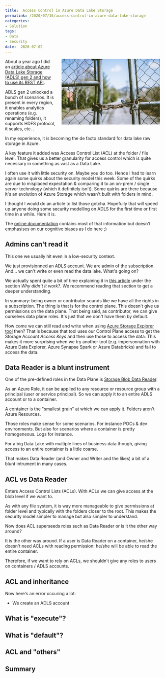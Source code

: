 ```yaml
---
title:  Access Control in Azure Data Lake Storage
permalink: /2020/07/16/access-control-in-azure-data-lake-storage
categories:
- Solution
tags:
- Data
- Security
date:  2020-07-02
---
```

<img style="float:right;padding-left:20px;" title="From pexels.com" src="/assets/posts/2020/3/access-control-in-azure-data-lake-storage/fence.jpg" />

About a year ago I did an [article about Azure Data Lake Storage (ADLS) gen 2 and how to use its REST API](https://vincentlauzon.com/2019/05/15/how-to-use-azure-data-lake-storage-rest-api/).

ADLS gen 2 unlocked a bunch of scenarios.  It is present in every region, it enables analytics operations (e.g. renaming folders), it supports HDFS protocol, it scales, etc.  .

In my experience, it is becoming the de facto standard for data lake raw storage in Azure.

A key feature it added was Access Control List (ACL) at the folder / file level.  That gives us a better granularity for access control which is quite necessary in something as vast as a Data Lake.

I often use it with little security on.  Maybe you do too.  Hence I had to learn again some quirks about the security model this week.  Some of the quirks are due to misplaced expectation & comparing it to an on-prem / single server technology (which it definitely isn't).  Some quirks are there because it's an evolution of Azure Storage which wasn't built with folders in mind.

I thought I would do an article to list those gotcha.  Hopefully that will speed up anyone doing some security modelling on ADLS for the first time or first time in a while.  Here it is.

The [online documentation](https://docs.microsoft.com/en-us/azure/storage/blobs/data-lake-storage-access-control) contains most of that information but doesn't emphasises on our cognitive biases as I do here ;)

## Admins can't read it

This one we usually hit even in a low-security context.

We just provisionned an ADLS account.  We are admin of the subscription.  And...  we can't write or even read the data lake.  What's going on?

We actually spent quite a bit of time explaining it in [this article](/2020/02/27/impersonating-user-in-adls-with-kusto) under the section *Why didn’t it work?*.  We recommend reading that section to get a deeper understanding.

In summary:  being owner or contributor sounds like we have all the rights in a subscription.  The thing is that is for the control plane.  This doesn't give us permissions on the data plane.  That being said, as contributor, we can give ourselves data plane roles.  It's just that we don't have them by default.

How come we can still read and write when using [Azure Storage Explorer tool](https://azure.microsoft.com/en-us/features/storage-explorer/) then?  That is because that tool uses our Control Plane access to get the Storage Account *Access Keys* and then use those to access the data.  This makes it more surprising when we try another tool (e.g. impersonnation with Azure Data Explorer, Azure Synapse Spark or Azure Databricks) and fail to access the data.

## Data Reader is a blunt instrument

One of the pre-defined roles in the Data Plane is [Storage Blob Data Reader](https://docs.microsoft.com/en-us/azure/role-based-access-control/built-in-roles#storage-blob-data-reader).

As an Azure Role, it can be applied to any resource or resource group with a principal (user or service principal).  So we can apply it to an entire ADLS account or to a container.

A container is the "smallest grain" at which we can apply it.  Folders aren't Azure Resources.

Those roles make sense for some scenarios.  For instance POCs & dev environments.  But also for scenarios where a container is pretty homogeneous.  Logs for instance.

For a big Data Lake with multiple lines of business data though, giving access to an entire container is a little coarse.

That makes Data Reader (and Owner and Writer and the likes) a bit of a blunt intrument in many cases.

## ACL vs Data Reader

Enters Access Control Lists (ACLs).  With ACLs we can give access at the blob level if we want to.

As with any file system, it is way more manageable to give permissions at folder level and typically with the folders closer to the root.  This makes the security model simpler to manage but also simpler to understand.

Now does ACL superseeds roles such as Data Reader or is it the other way around?

It is the other way around.  If a user is Data Reader on a container, he/she doesn't need ACLs with reading permission:  he/she will be able to read the entire container.

Therefore, if we want to rely on ACLs, we shouldn't give any roles to users on containers / ADLS accounts.

## ACL and inheritance

Now here's an error occuring a lot:

* We create an ADLS account

## What is "execute"?

## What is "default"?

## ACL and "others"

## Summary